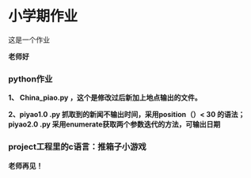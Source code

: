 # 小学期作业
这是一个作业

**老师好**

### python作业

**1、 China_piao.py ，这个是修改过后新加上地点输出的文件。**

**2、piyao1.0 .py 抓取到的新闻不输出时间，采用position（）< 30 的语法；piyao2.0 .py 采用enumerate获取两个参数迭代的方法，可输出日期**

### project工程里的c语言：推箱子小游戏

**老师再见！**
